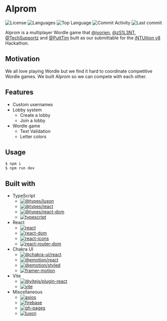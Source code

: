 # Alprom

![License](https://img.shields.io/github/license/TechSupportz/alprom?style=for-the-badge) ![Languages](https://img.shields.io/github/languages/count/TechSupportz/alprom?style=for-the-badge) ![Top Language](https://img.shields.io/github/languages/top/TechSupportz/alprom?style=for-the-badge) ![Commit Activity](https://img.shields.io/github/commit-activity/y/TechSupportz/alprom?style=for-the-badge) ![Last commit](https://img.shields.io/github/last-commit/TechSupportz/alprom?style=for-the-badge)

Alprom is a multiplayer Wordle game that [@jyorien](https://github.com/jyorien), [@zS1L3NT](https://github.com/zS1L3NT), [@TechSupportz](https://github.com/TechSupportz) and [@PuttTim](https://github.com/PuttTim) built as our submittable for the [iNTUition v8](https://intuition-v8.devpost.com/) Hackathon.

## Motivation

We all love playing Wordle but we find it hard to coordinate competitive Wordle games. We built Alprom so we can compete with each other.

## Features

-   Custom usernames
-   Lobby system
    -   Create a lobby
    -   Join a lobby
-   Wordle game
    -   Text Validation
    -   Letter colors

## Usage

```
$ npm i
$ npm run dev
```

## Built with

-   TypeScript
    -   [![@types/luxon](https://img.shields.io/github/package-json/dependency-version/TechSupportz/alprom/dev/@types/luxon?style=flat-square)](https://npmjs.com/package/@types/luxon)
    -   [![@types/react](https://img.shields.io/github/package-json/dependency-version/TechSupportz/alprom/dev/@types/react?style=flat-square)](https://npmjs.com/package/@types/react)
    -   [![@types/react-dom](https://img.shields.io/github/package-json/dependency-version/TechSupportz/alprom/dev/@types/react-dom?style=flat-square)](https://npmjs.com/package/@types/react-dom)
    -   [![typescript](https://img.shields.io/github/package-json/dependency-version/TechSupportz/alprom/dev/typescript?style=flat-square)](https://npmjs.com/package/typescript)
-   React
    -   [![react](https://img.shields.io/github/package-json/dependency-version/TechSupportz/alprom/react?style=flat-square)](https://npmjs.com/package/react)
    -   [![react-dom](https://img.shields.io/github/package-json/dependency-version/TechSupportz/alprom/react-dom?style=flat-square)](https://npmjs.com/package/react-dom)
    -   [![react-icons](https://img.shields.io/github/package-json/dependency-version/TechSupportz/alprom/react-icons?style=flat-square)](https://npmjs.com/package/react-icons)
    -   [![react-router-dom](https://img.shields.io/github/package-json/dependency-version/TechSupportz/alprom/react-router-dom?style=flat-square)](https://npmjs.com/package/react-router-dom)
-   Chakra UI
    -   [![@chakra-ui/react](https://img.shields.io/github/package-json/dependency-version/TechSupportz/alprom/@chakra-ui/react?style=flat-square)](https://npmjs.com/package/@chakra-ui/react)
    -   [![@emotion/react](https://img.shields.io/github/package-json/dependency-version/TechSupportz/alprom/@emotion/react?style=flat-square)](https://npmjs.com/package/@emotion/react)
    -   [![@emotion/styled](https://img.shields.io/github/package-json/dependency-version/TechSupportz/alprom/@emotion/styled?style=flat-square)](https://npmjs.com/package/@emotion/styled)
    -   [![framer-motion](https://img.shields.io/github/package-json/dependency-version/TechSupportz/alprom/framer-motion?style=flat-square)](https://npmjs.com/package/framer-motion)
-   Vite
    -   [![@vitejs/plugin-react](https://img.shields.io/github/package-json/dependency-version/TechSupportz/alprom/dev/@vitejs/plugin-react?style=flat-square)](https://npmjs.com/package/@vitejs/plugin-react)
    -   [![vite](https://img.shields.io/github/package-json/dependency-version/TechSupportz/alprom/dev/vite?style=flat-square)](https://npmjs.com/package/vite)
-   Miscellaneous
    -   [![axios](https://img.shields.io/github/package-json/dependency-version/TechSupportz/alprom/axios?style=flat-square)](https://npmjs.com/package/axios)
    -   [![firebase](https://img.shields.io/github/package-json/dependency-version/TechSupportz/alprom/firebase?style=flat-square)](https://npmjs.com/package/firebase)
    -   [![gh-pages](https://img.shields.io/github/package-json/dependency-version/TechSupportz/alprom/dev/gh-pages?style=flat-square)](https://npmjs.com/package/gh-pages)
    -   [![luxon](https://img.shields.io/github/package-json/dependency-version/TechSupportz/alprom/luxon?style=flat-square)](https://npmjs.com/package/luxon)
